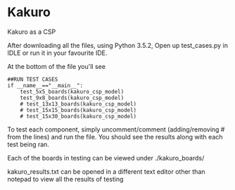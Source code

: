 # Kakuro
Kakuro as a CSP

After downloading all the files, using Python 3.5.2, 
Open up test_cases.py in IDLE or run it in your favourite IDE.

At the bottom of the file you'll see

```
##RUN TEST CASES     
if __name__=="__main__":
    test_5x5_boards(kakuro_csp_model)
    test_9x8_boards(kakuro_csp_model)
    # test_13x13_boards(kakuro_csp_model)
    # test_15x15_boards(kakuro_csp_model)
    # test_15x30_boards(kakuro_csp_model)
```
    
To test each component, simply uncomment/comment (adding/removing # from the lines) and run the file.
You should see the results along with each test being ran.


Each of the boards in testing can be viewed under ./kakuro_boards/

kakuro_results.txt can be opened in a different text editor other than notepad to view all the results of testing
